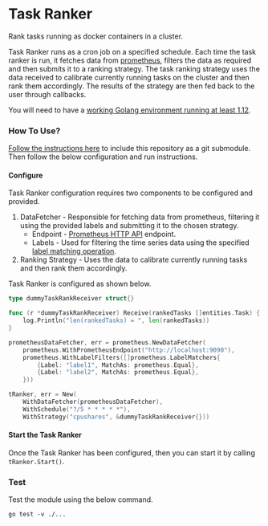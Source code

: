 # Task Ranker
Rank tasks running as docker containers in a cluster.

Task Ranker runs as a cron job on a specified schedule. Each time the task ranker is run,
it fetches data from [prometheus](https://prometheus.io/), filters the data as required and then
submits it to a ranking strategy. The task ranking strategy uses the data received to
calibrate currently running tasks on the cluster and then rank them accordingly. The results
of the strategy are then fed back to the user through callbacks.

You will need to have a [working Golang environment running at least 1.12](https://golang.org/dl/).

### How To Use?
[Follow the instructions here](https://git-scm.com/book/en/v2/Git-Tools-Submodules) to include this repository as a git submodule.
Then follow the below configuration and run instructions.

#### Configure
Task Ranker configuration requires two components to be configured and provided.
1. DataFetcher - Responsible for fetching data from prometheus, filtering it
    using the provided labels and submitting it to the chosen strategy.
    - Endpoint - [Prometheus HTTP API](https://prometheus.io/docs/prometheus/latest/querying/api/) endpoint.
    - Labels - Used for filtering the time series data using the specified [label matching operation](https://prometheus.io/docs/prometheus/latest/querying/basics/).
2. Ranking Strategy - Uses the data to calibrate currently running tasks and then rank them accordingly.

Task Ranker is configured as shown below.
```go
type dummyTaskRankReceiver struct{}

func (r *dummyTaskRankReceiver) Receive(rankedTasks []entities.Task) {
	log.Println("len(rankedTasks) = ", len(rankedTasks))
}

prometheusDataFetcher, err = prometheus.NewDataFetcher(
    prometheus.WithPrometheusEndpoint("http://localhost:9090"),
    prometheus.WithLabelFilters([]prometheus.LabelMatchers{
        {Label: "label1", MatchAs: prometheus.Equal},
        {Label: "label2", MatchAs: prometheus.Equal},
    }))

tRanker, err = New(
    WithDataFetcher(prometheusDataFetcher),
    WithSchedule("?/5 * * * * *"),
    WithStrategy("cpushares", &dummyTaskRankReceiver{}))
```

#### Start the Task Ranker
Once the Task Ranker has been configured, then you can start it by calling `tRanker.Start()`.

### Test
Test the module using the below command.
```commandline
go test -v ./...
```

